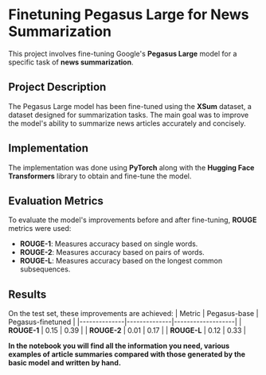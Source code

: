 # Finetuning Pegasus Large for News Summarization

This project involves fine-tuning Google's **Pegasus Large** model for a specific task of **news summarization**.

## Project Description

The Pegasus Large model has been fine-tuned using the **XSum** dataset, a dataset designed for summarization tasks. The main goal was to improve the model's ability to summarize news articles accurately and concisely.

## Implementation

The implementation was done using **PyTorch** along with the **Hugging Face Transformers** library to obtain and fine-tune the model.

## Evaluation Metrics

To evaluate the model's improvements before and after fine-tuning, **ROUGE** metrics were used:

- **ROUGE-1**: Measures accuracy based on single words.
- **ROUGE-2**: Measures accuracy based on pairs of words.
- **ROUGE-L**: Measures accuracy based on the longest common subsequences.

## Results
On the test set, these improvements are achieved:
| Metric       | Pegasus-base | Pegasus-finetuned |
|--------------|--------------|-------------------|
| **ROUGE-1**  | 0.15         | 0.39              |
| **ROUGE-2**  | 0.01         | 0.17              |
| **ROUGE-L**  | 0.12         | 0.33              |


**In the notebook you will find all the information you need, various examples of article summaries compared with those generated by the basic model and written by hand.**

